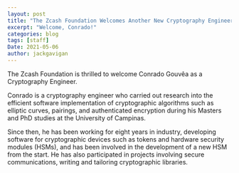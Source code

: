 ```yaml
---
layout: post
title: "The Zcash Foundation Welcomes Another New Cryptography Engineer"
excerpt: "Welcome, Conrado!"
categories: blog
tags: [staff]
Date: 2021-05-06
author: jackgavigan
---
```


The Zcash Foundation is thrilled to welcome Conrado Gouvêa as a Cryptography Engineer. 
 
Conrado is a cryptography engineer who carried out research into the efficient software implementation of cryptographic algorithms such as elliptic curves, pairings, and authenticated encryption during his Masters and PhD studies at the University of Campinas.
 
Since then, he has been working for eight years in industry, developing software for cryptographic devices such as tokens and hardware security modules (HSMs), and has been involved in the development of a new HSM from the start. He has also participated in projects involving secure communications, writing and tailoring cryptographic libraries.
